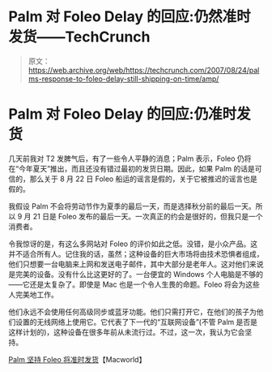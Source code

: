 # Palm 对 Foleo Delay 的回应:仍然准时发货——TechCrunch

> 原文：<https://web.archive.org/web/https://techcrunch.com/2007/08/24/palms-response-to-foleo-delay-still-shipping-on-time/amp/>

# Palm 对 Foleo Delay 的回应:仍准时发货

几天前我对 T2 发脾气后，有了一些令人平静的消息；Palm 表示，Foleo 仍将在“今年夏天”推出，而且还没有错过最初的发货日期。因此，如果 Palm 的话是可信的，那么关于 8 月 22 日 Foleo 船运的谣言是假的，关于它被推迟的谣言也是假的。

我假设 Palm 不会将劳动节作为夏季的最后一天，而是选择秋分前的最后一天。所以 9 月 21 日是 Foleo 发布的最后一天。一次真正的约会是很好的，但我只是一个消费者。

令我惊讶的是，有这么多网站对 Foleo 的评价如此之低。没错，是小众产品。这并不适合所有人。记住我的话，虽然；这种设备的巨大市场将由技术恐惧者组成，他们只想要一台电脑来上网和发送电子邮件，其中大部分是老年人。这对他们来说是完美的设备。没有什么比这更好的了。一台便宜的 Windows 个人电脑是不够的——它还是太复杂了。即使是 Mac 也是一个令人生畏的命题。Foleo 将会为这些人完美地工作。

他们永远不会使用任何高级同步或蓝牙功能。他们只需打开它，在他们的孩子为他们设置的无线网络上使用它。它代表了下一代的“互联网设备”(不管 Palm 是否是这样计划的)，这种设备在很多年前从未流行过。不过，这一次，我认为它会坚持。

[Palm 坚持 Foleo 将准时发货](https://web.archive.org/web/20160925165827/http://www.macworld.com/news/2007/08/24/foleo/index.php?lsrc=mwrss)【Macworld】